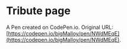 # Tribute page

A Pen created on CodePen.io. Original URL: [https://codepen.io/bigMalloy/pen/NWdMEqE](https://codepen.io/bigMalloy/pen/NWdMEqE).


